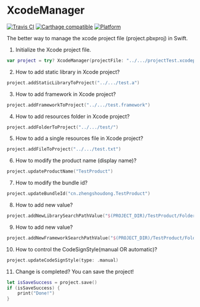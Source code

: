 # XcodeManager

[![Travis CI](https://travis-ci.org/ZhengShouDong/XcodeManager.svg?branch=master)](https://travis-ci.org/ZhengShouDong/XcodeManager) [![Carthage compatible](https://img.shields.io/badge/Carthage-compatible-4BC51D.svg?style=flat)](https://github.com/Carthage/Carthage) [![Platform](https://img.shields.io/badge/Platform-OSX-green.svg)](https://github.com/ZhengShouDong/XcodeManager)

The better way to manage the xcode project file (project.pbxproj) in Swift.

1. Initialize the Xcode project file.

```swift
var project = try? XcodeManager(projectFile: "../.../projectTest.xcodeproj", printLog: true)
```

2. How to add static library in Xcode project?

```swift
project.addStaticLibraryToProject("../.../test.a")
```

3. How to add framework in Xcode project?

```swift
project.addFrameworkToProject("../.../test.framework")
```

4. How to add resources folder in Xcode project?

```swift
project.addFolderToProject("../.../test/")
```

5. How to add a single resources file in Xcode project?

```swift
project.addFileToProject("../.../test.txt")
```

6. How to modify the product name (display name)?

```swift
project.updateProductName("TestProduct")
```

7. How to modify the bundle id?

```swift
project.updateBundleId("cn.zhengshoudong.TestProduct")
```

8. How to add new <Library Search Paths> value?

```swift
project.addNewLibrarySearchPathValue("$(PROJECT_DIR)/TestProduct/Folder")
```

9. How to add new <Framework Search Paths> value?

```swift
project.addNewFrameworkSearchPathValue("$(PROJECT_DIR)/TestProduct/Folder")
```

10. How to control the CodeSignStyle(manual OR automatic)?

```swift
project.updateCodeSignStyle(type: .manual)
```

11. Change is completed? You can save the project!

```swift
let isSaveSuccess = project.save()
if (isSaveSuccess) {
	print("Done!")
}
```